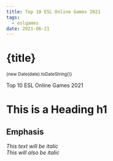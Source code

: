 ```yaml
---
title: Top 10 ESL Online Games 2021
tags: 
  - eslgames 
date: 2021-06-21
---
```


# {title}
<small>{new Date(date).toDateString()}</small>


Top 10 ESL Online Games 2021

# This is a Heading h1 

## Emphasis

*This text will be italic*  
_This will also be italic_
